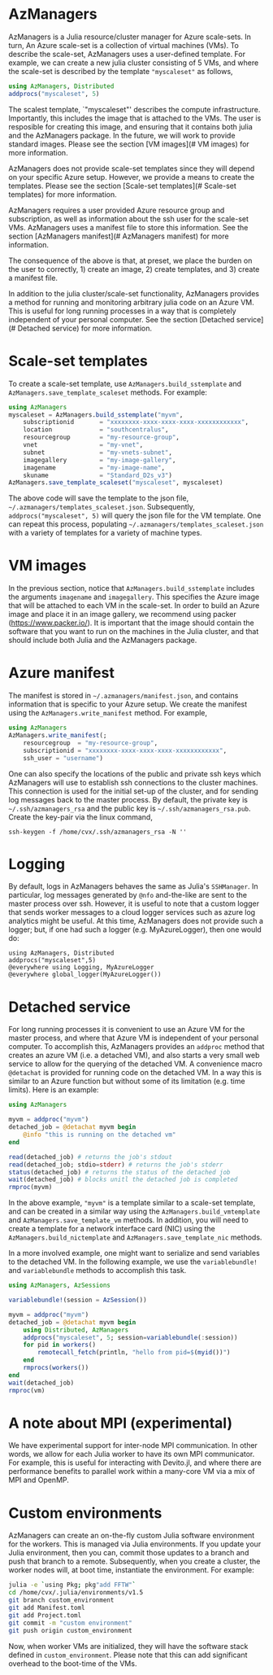 # AzManagers

AzManagers is a Julia resource/cluster manager for Azure scale-sets. In turn, An Azure
scale-set is a collection of virtual machines (VMs).  To describe the scale-set, AzManagers
uses a user-defined template.  For example, we can create a new julia cluster consisting of
5 VMs, and where the scale-set is described by the template `"myscaleset"` as follows,
```julia
using AzManagers, Distributed
addprocs("myscaleset", 5)
```
The scalest template, `"myscaleset"' describes the compute infrastructure.  Importantly,
this includes the image that is attached to the VMs.  The user is resposible for creating
this image, and ensuring that it contains both julia and the AzManagers package.  In the
future, we will work to provide standard images.  Please see the section [VM images](# VM images)
for more information.

AzManagers does not provide scale-set templates since they will depend on your specific Azure
setup.  However, we provide a means to create the templates.  Please see the section
[Scale-set templates](# Scale-set templates) for more information. 

AzManagers requires a user provided Azure resource group and subscription, as well as information
about the ssh user for the scale-set VMs.  AzManagers uses a manifest file to store this information.
See the section [AzManagers manifest](# AzManagers manifest) for more information.

The consequence of the above is that, at preset, we place the burden on the user to correctly, 1)
create an image, 2) create templates, and 3) create a manifest file.

In addition to the julia cluster/scale-set functionality, AzManagers provides a method for
running and monitoring arbitrary julia code on an Azure VM.  This is useful for long running
processes in a way that is completely independent of your personal computer.  See the section
[Detached service](# Detached service) for more information.

# Scale-set templates
To create a scale-set template, use `AzManagers.build_sstemplate` and
`AzManagers.save_template_scaleset` methods.  For example:
```julia
using AzManagers
myscaleset = AzManagers.build_sstemplate("myvm",
    subscriptionid       = "xxxxxxxx-xxxx-xxxx-xxxx-xxxxxxxxxxxx",
    location             = "southcentralus",
    resourcegroup        = "my-resource-group",
    vnet                 = "my-vnet",
    subnet               = "my-vnets-subnet",
    imagegallery         = "my-image-gallery",
    imagename            = "my-image-name",
    skuname              = "Standard_D2s_v3")
AzManagers.save_template_scaleset("myscaleset", myscaleset)
```
The above code will save the template to the json file, `~/.azmanagers/templates_scaleset.json`.
Subsequently, `addprocs("myscaleset", 5)` will query the json file for the VM template.  One can
repeat this process, populating `~/.azmanagers/templates_scaleset.json` with a variety of templates
for a variety of machine types.

# VM images
In the previous section, notice that `AzManagers.build_sstemplate` includes the arguments
`imagename` and `imagegallery`.  This specifies the Azure image that will be attached to each
VM in the scale-set.  In order to build an Azure image and place it in an image gallery,  we
recommend using packer (https://www.packer.io/).  It is important that the image should contain
the software that you want to run on the machines in the Julia cluster, and that should include
both Julia and the AzManagers package.

# Azure manifest
The manifest is stored in `~/.azmanagers/manifest.json`, and contains information that is specific
to your Azure setup.  We create the manifest using the `AzManagers.write_manifest` method.  For
example,
```julia
using AzManagers
AzManagers.write_manifest(;
    resourcegroup  = "my-resource-group",
    subscriptionid = "xxxxxxxx-xxxx-xxxx-xxxx-xxxxxxxxxxxx",
    ssh_user = "username")
``` 
One can also specify the locations of the public and private ssh keys which AzManagers will use
to establish ssh connections to the cluster machines.  This connection is used for the initial
set-up of the cluster, and for sending log messages back to the master process.  By default,
the private key is `~/.ssh/azmanagers_rsa` and the public key is `~/.ssh/azmanagers_rsa.pub`.
Create the key-pair via the linux command,
```
ssh-keygen -f /home/cvx/.ssh/azmanagers_rsa -N ''
```

# Logging
By default, logs in AzManagers behaves the same as Julia's `SSHManager`.  In particular, log
messages generated by `@nfo` and-the-like are sent to the master process over ssh.  However,
it is useful to note that a custom logger that sends worker messages to a cloud logger services
such as azure log analytics might be useful.  At this time, AzManagers does not provide such a
logger; but, if one had such a logger (e.g. MyAzureLogger), then one would do:
```
using AzManagers, Distributed
addprocs("myscaleset",5)
@everywhere using Logging, MyAzureLogger
@everywhere global_logger(MyAzureLogger())
```

# Detached service
For long running processes it is convenient to use an Azure VM for the master process, and where that
Azure VM is independent of your personal computer.  To accomplish this, AzManagers
provides an `addproc` method that creates an azure VM (i.e. a detached VM), and also starts a very
small web service to allow for the querying of the detached VM.  A convenience macro `@detachat` is
provided for running code on the detached VM. In a way this is similar to an
Azure function but without some of its limitation (e.g. time limits).  Here is an example:
```julia
using AzManagers

myvm = addproc("myvm")
detached_job = @detachat myvm begin
    @info "this is running on the detached vm"
end

read(detached_job) # returns the job's stdout
read(detached_job; stdio=stderr) # returns the job's stderr
status(detached_job) # returns the status of the detached job
wait(detached_job) # blocks unitl the detached job is completed
rmproc(myvm)
```
In the above example, `"myvm"` is a template similar to a scale-set template, and
can be created in a similar way using the `AzManagers.build_vmtemplate` and
`AzManagers.save_template_vm` methods. In addition, you will need to create a template
for a network interface card (NIC) using the `AzManagers.build_nictemplate` and
`AzManagers.save_template_nic` methods.

In a more involved example, one might want to serialize and send variables to the detached
VM.  In the following example, we use the `variablebundle!` and `variablebundle` methods
to accomplish this task.
```julia
using AzManagers, AzSessions

variablebundle!(session = AzSession())

myvm = addproc("myvm")
detached_job = @detachat myvm begin
    using Distributed, AzManagers
    addprocs("myscaleset", 5; session=variablebundle(:session))
    for pid in workers()
        remotecall_fetch(println, "hello from pid=$(myid())")
    end
    rmprocs(workers())
end
wait(detached_job)
rmproc(vm)
```

# A note about MPI (experimental)
We have experimental support for inter-node MPI communication.  In other words, we allow for each
Julia worker to have its own MPI communicator.  For example, this is useful for interacting with
Devito.jl, and where there are performance benefits to parallel work within a many-core
VM via a mix of MPI and OpenMP.

# Custom environments
AzManagers can create an on-the-fly custom Julia software environment for the workers.
This is managed via Julia environments.  If you update your Julia environment, then
you can, commit those updates to a branch and push that branch to a remote.  Subsequently, 
when you create a cluster, the worker nodes will, at boot time, instantiate the environment.
For example:
```sh
julia -e `using Pkg; pkg"add FFTW"`
cd /home/cvx/.julia/environments/v1.5
git branch custom_environment
git add Manifest.toml
git add Project.toml
git commit -m "custom environment"
git push origin custom_environment
```
Now, when worker VMs are initialized, they will have the software stack
defined in `custom_environment`.  Please note that this can add significant
overhead to the boot-time of the VMs.